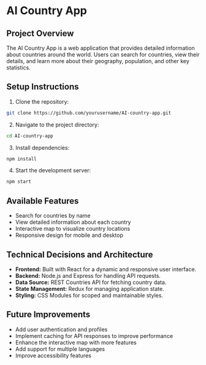 # AI Country App

## Project Overview
The AI Country App is a web application that provides detailed information about countries around the world. Users can search for countries, view their details, and learn more about their geography, population, and other key statistics.

## Setup Instructions
1. Clone the repository:
  ```bash
  git clone https://github.com/yourusername/AI-country-app.git
  ```
2. Navigate to the project directory:
  ```bash
  cd AI-country-app
  ```
3. Install dependencies:
  ```bash
  npm install
  ```
4. Start the development server:
  ```bash
  npm start
  ```

## Available Features
- Search for countries by name
- View detailed information about each country
- Interactive map to visualize country locations
- Responsive design for mobile and desktop

## Technical Decisions and Architecture
- **Frontend:** Built with React for a dynamic and responsive user interface.
- **Backend:** Node.js and Express for handling API requests.
- **Data Source:** REST Countries API for fetching country data.
- **State Management:** Redux for managing application state.
- **Styling:** CSS Modules for scoped and maintainable styles.

## Future Improvements
- Add user authentication and profiles
- Implement caching for API responses to improve performance
- Enhance the interactive map with more features
- Add support for multiple languages
- Improve accessibility features

